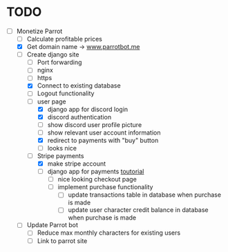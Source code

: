 # TODO

- [ ] Monetize Parrot
  - [ ] Calculate profitable prices
  - [x] Get domain name -> www.parrotbot.me
  - [ ] Create django site
    - [ ] Port forwarding
    - [ ] nginx
    - [ ] https
    - [x] Connect to existing database
    - [ ] Logout functionality
    - [ ] user page
      - [x] django app for discord login
      - [x] discord authentication
      - [ ] show discord user profile picture
      - [ ] show relevant user account information
      - [x] redirect to payments with "buy" button
      - [ ] looks nice
    - [ ] Stripe payments
      - [x] make stripe account
      - [ ] django app for payments [toutorial](https://www.youtube.com/watch?v=722A27IoQnk)
        - [ ] nice looking checkout page
        - [ ] implement purchase functionality 
          - [ ] update transactions table in database when purchase is made
          - [ ] update user character credit balance in database when purchase is made
  - [ ] Update Parrot bot
    - [ ] Reduce max monthly characters for existing users
    - [ ] Link to parrot site
